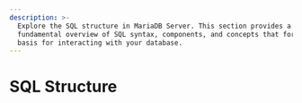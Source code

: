 ```yaml
---
description: >-
  Explore the SQL structure in MariaDB Server. This section provides a
  fundamental overview of SQL syntax, components, and concepts that form the
  basis for interacting with your database.
---
```


# SQL Structure


